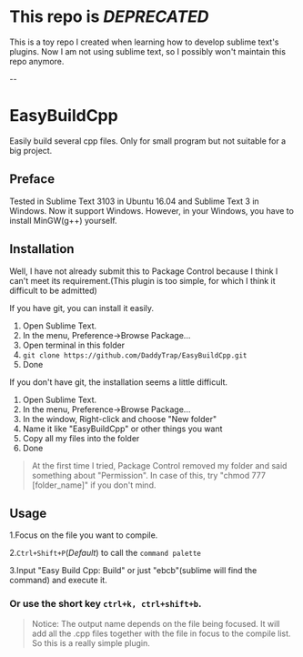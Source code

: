 # This repo is *DEPRECATED*

This is a toy repo I created when learning how to develop sublime text's plugins. Now I am not using sublime text, so I possibly won't maintain this repo anymore.

--

# EasyBuildCpp
Easily build several cpp files. Only for small program but not suitable for a big project.

## Preface
Tested in Sublime Text 3103 in Ubuntu 16.04 and Sublime Text 3 in Windows.
Now it support Windows. However, in your Windows, you have to install MinGW(g++) yourself.

## Installation
Well, I have not already submit this to Package Control because I think I can't meet its requirement.(This plugin is too simple, for which I think it difficult to be admitted)

If you have git, you can install it easily.

1. Open Sublime Text.
2. In the menu, Preference->Browse Package...
3. Open terminal in this folder
4. `git clone https://github.com/DaddyTrap/EasyBuildCpp.git`
5. Done

If you don't have git, the installation seems a little difficult.

1. Open Sublime Text.
2. In the menu, Preference->Browse Package...
3. In the window, Right-click and choose "New folder"
4. Name it like "EasyBuildCpp" or other things you want
5. Copy all my files into the folder
6. Done

>At the first time I tried, Package Control removed my folder and said something about "Permission". In case of this, try "chmod 777 [folder_name]" if you don't mind.

## Usage
1.Focus on the file you want to compile.

2.`Ctrl+Shift+P`(*Default*) to call the `command palette`

3.Input "Easy Build Cpp: Build" or just "ebcb"(sublime will find the command) and execute it.

### Or use the short key `ctrl+k, ctrl+shift+b`.

>Notice: The output name depends on the file being focused. It will add all the .cpp files together with the file in focus to the compile list. So this is a really simple plugin.
